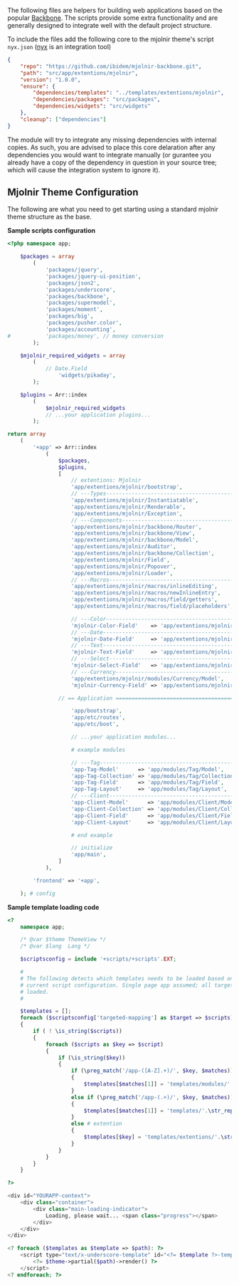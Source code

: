 The following files are helpers for building web applications based on the
popular [Backbone](http://backbonejs.org/). The scripts provide some extra
functionality and are generally designed to integrate well with the default
project structure.

To include the files add the following core to the mjolnir theme's script
`nyx.json` ([nyx](https://github.com/ibidem/nyx.gem) is an integration tool)

```json
{
	"repo": "https://github.com/ibidem/mjolnir-backbone.git",
	"path": "src/app/extentions/mjolnir",
	"version": "1.0.0",
	"ensure": {
		"dependencies/templates": "../templates/extentions/mjolnir",
		"dependencies/packages": "src/packages",
		"dependencies/widgets": "src/widgets"
	},
	"cleanup": ["dependencies"]
}
```

The module will try to integrate any missing dependencies with internal copies.
As such, you are advised to place this core delaration after any dependencies 
you would want to integrate manually (or gurantee you already have a copy of 
the dependency in question in your source tree; which will cause the 
integration system to ignore it).

## Mjolnir Theme Configuration

The following are what you need to get starting using a standard mjolnir 
theme structure as the base.

**Sample scripts configuration**

```php
<?php namespace app;

	$packages = array
		(
			'packages/jquery',
			'packages/jquery-ui-position',
			'packages/json2',
			'packages/underscore',
			'packages/backbone',
			'packages/supermodel',
			'packages/moment',
			'packages/big',
			'packages/pusher.color',
			'packages/accounting',
#			'packages/money', // money conversion
		);

	$mjolnir_required_widgets = array
		(
			// Date.Field
				'widgets/pikaday',
		);

	$plugins = Arr::index
		(
			$mjolnir_required_widgets
			// ...your application plugins...
		);

return array
	(
		'+app' => Arr::index
			(
				$packages,
				$plugins,
				[
					// extentions: Mjolnir
					'app/extentions/mjolnir/bootstrap',
					// ---Types----------------------------------------
					'app/extentions/mjolnir/Instantiatable',
					'app/extentions/mjolnir/Renderable',
					'app/extentions/mjolnir/Exception',
					// ---Components-----------------------------------
					'app/extentions/mjolnir/backbone/Router',
					'app/extentions/mjolnir/backbone/View',
					'app/extentions/mjolnir/backbone/Model',
					'app/extentions/mjolnir/Auditor',
					'app/extentions/mjolnir/backbone/Collection',
					'app/extentions/mjolnir/Field',
					'app/extentions/mjolnir/Popover',
					'app/extentions/mjolnir/Loader',
					// ---Macros---------------------------------------
					'app/extentions/mjolnir/macros/inlineEditing',
					'app/extentions/mjolnir/macros/newInlineEntry',
					'app/extentions/mjolnir/macros/field/getters',
					'app/extentions/mjolnir/macros/field/placeholders',

					// ---Color----------------------------------------
					'mjolnir-Color-Field'    => 'app/extentions/mjolnir/modules/Color/Field',
					// ---Date-----------------------------------------
					'mjolnir-Date-Field'     => 'app/extentions/mjolnir/modules/Date/Field',
					// ---Text-----------------------------------------
					'mjolnir-Text-Field'     => 'app/extentions/mjolnir/modules/Text/Field',
					// ---Select---------------------------------------
					'mjolnir-Select-Field'   => 'app/extentions/mjolnir/modules/Select/Field',
					// ---Currency-------------------------------------
					'app/extentions/mjolnir/modules/Currency/Model',
					'mjolnir-Currency-Field' => 'app/extentions/mjolnir/modules/Currency/Field',

				// == Application =====================================

					'app/bootstrap',
					'app/etc/routes',
					'app/etc/boot',

					// ...your application modules...

					# example modules

					// ---Tag------------------------------------------
					'app-Tag-Model'      => 'app/modules/Tag/Model',
					'app-Tag-Collection' => 'app/modules/Tag/Collection',
					'app-Tag-Field'      => 'app/modules/Tag/Field',
					'app-Tag-Layout'     => 'app/modules/Tag/Layout',
					// ---Client---------------------------------------
					'app-Client-Model'      => 'app/modules/Client/Model',
					'app-Client-Collection' => 'app/modules/Client/Collection',
					'app-Client-Field'      => 'app/modules/Client/Field',
					'app-Client-Layout'     => 'app/modules/Client/Layout',

					# end example

					// initialize
					'app/main',
				]
			),

		'frontend' => '+app',

	); # config
```

**Sample template loading code**

```php
<?
	namespace app;

	/* @var $theme ThemeView */
	/* @var $lang  Lang */

	$scriptsconfig = include '+scripts/+scripts'.EXT;

	#
	# The following detects which templates needs to be loaded based on the
	# current script configuration. Single page app assumed; all targets are
	# loaded.
	#

	$templates = [];
	foreach ($scriptsconfig['targeted-mapping'] as $target => $scripts)
	{
		if ( ! \is_string($scripts))
		{
			foreach ($scripts as $key => $script)
			{
				if (\is_string($key))
				{
					if (\preg_match('/app-([A-Z].+)/', $key, $matches))
					{
						$templates[$matches[1]] = 'templates/modules/'.\str_replace('-', '/', $matches[1]);
					}
					else if (\preg_match('/app-(.+)/', $key, $matches))
					{
						$templates[$matches[1]] = 'templates/'.\str_replace('-', '/', $matches[1]);
					}
					else # extention
					{
						$templates[$key] = 'templates/extentions/'.\str_replace('-', '/', $key);
					}
				}
			}
		}
	}

?>

<div id="YOURAPP-context">
	<div class="container">
		<div class="main-loading-indicator">
			Loading, please wait... <span class="progress"></span>
		</div>
	</div>
</div>

<? foreach ($templates as $template => $path): ?>
	<script type="text/x-underscore-template" id="<?= $template ?>-template">
		<?= $theme->partial($path)->render() ?>
	</script>
<? endforeach; ?>
```
